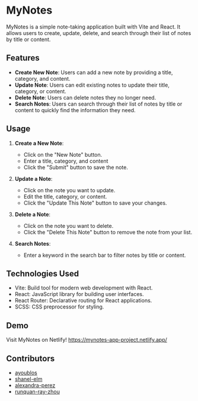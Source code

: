 # MyNotes

MyNotes is a simple note-taking application built with Vite and React. It allows users to create, update, delete, and search through their list of notes by title or content.

## Features

- **Create New Note**: Users can add a new note by providing a title, category, and content.
- **Update Note**: Users can edit existing notes to update their title, category, or content.
- **Delete Note**: Users can delete notes they no longer need.
- **Search Notes**: Users can search through their list of notes by title or content to quickly find the information they need.

## Usage

1. **Create a New Note**:
   - Click on the "New Note" button.
   - Enter a title, category, and content 
   - Click the "Submit" button to save the note.

2. **Update a Note**:
   - Click on the note you want to update.
   - Edit the title, category, or content.
   - Click the "Update This Note" button to save your changes.

3. **Delete a Note**:
   - Click on the note you want to delete.
   - Click the "Delete This Note" button to remove the note from your list.

4. **Search Notes**:
   - Enter a keyword in the search bar to filter notes by title or content.

## Technologies Used

- Vite: Build tool for modern web development with React.
- React: JavaScript library for building user interfaces.
- React Router: Declarative routing for React applications.
- SCSS: CSS preprocessor for styling.

## Demo
Visit MyNotes on Netlify!
https://mynotes-app-project.netlify.app/


## Contributors
- [ayoublos](https://github.com/ayoublos)
- [shanel-elm](https://github.com/shanel-elm)
- [alexandra-perez](https://github.com/alexandra-perez)
- [runquan-ray-zhou](https://github.com/runquan-ray-zhou)
